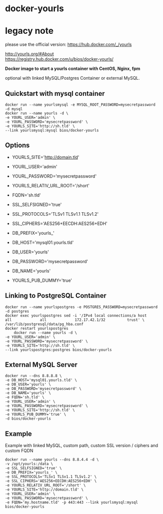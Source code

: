 docker-yourls
========


legacy note
========
please use the official version: https://hub.docker.com/_/yourls


http://yourls.org/#About  
https://registry.hub.docker.com/u/bios/docker-yourls/

**Docker image to start a yourls container with CentOS, Nginx, fpm**

optional with linked MySQL/Postgres Container or external MySQL.

Quickstart with mysql container
----------

    docker run --name yourlsmysql -e MYSQL_ROOT_PASSWORD=mysecretpassword -d mysql
    docker run --name yourls -d \
    -e YOURL_USER='admin' \
    -e YOURL_PASSWORD='mysecretpassword' \
    -e YOURLS_SITE='http://sh.tld' \
    --link yourlsmysql:mysql bios/docker-yourls


Options
-------
 - YOURLS_SITE='http://domain.tld'
 - YOURL_USER='admin'
 - YOURL_PASSWORD='mysecretpassword'

 - YOURLS_RELATIV_URL_ROOT='/short'
 - FQDN='sh.tld'
 - SSL_SELFSIGNED='true'
 - SSL_PROTOCOLS='TLSv1 TLSv1.1 TLSv1.2'
 - SSL_CIPHERS='AES256+EECDH:AES256+EDH'
 - DB_PREFIX='yourls_'
 - DB_HOST='mysql01.yourls.tld'
 - DB_USER='yourls'
 - DB_PASSWORD='mysecretpassword'
 - DB_NAME='yourls'
 - YOURLS_PUB_DUMMY='true'
 
Linking to PostgreSQL Container
-------------------------------  


    docker run --name yourlspostgres -e POSTGRES_PASSWORD=mysecretpassword -d postgres
    docker exec yourlspostgres sed -i '/IPv4 local connections/a host    all             all             172.17.42.1/32          trust' \
    /var/lib/postgresql/data/pg_hba.conf
    docker restart yourlspostgres
        docker run --name yourls -d \
    -e YOURL_USER='admin' \
    -e YOURL_PASSWORD='mysecretpassword' \
    -e YOURLS_SITE='http://sh.tld' \
    --link yourlspostgres:postgres bios/docker-yourls
    
External MySQL Server
---------------------

    docker run --dns 8.8.8.8 \
    -e DB_HOST='mysql01.yourls.tld' \
    -e DB_USER='yourls' \
    -e DB_PASSWORD='mysecretpassword' \
    -e DB_NAME='yourls' \
    -e FQDN='sh.tld' \
    -e YOURL_USER='admin' \
    -e YOURL_PASSWORD='mysecretpassword' \
    -e YOURLS_SITE='http://sh.tld' \
    -e YOURLS_PUB_DUMMY='true' \
    -d bios/docker-yourls

Example
-------
Example with linked MySQL, custom path, custom SSL version / ciphers and custom FQDN

    docker run --name yourls --dns 8.8.4.4 -d \
    -v /opt/yourls:/data \
    -e SSL_SELFSIGNED='true' \
    -e DB_PREFIX='yourls_' \
    -e SSL_PROTOCOLS='TLSv1 TLSv1.1 TLSv1.2' \
    -e SSL_CIPHERS='AES256+EECDH:AES256+EDH' \
    -e YOURLS_RELATIV_URL_ROOT='/short' \
    -e YOURLS_SITE='http://domain.tld' \
    -e YOURL_USER='admin' \
    -e YOURL_PASSWORD='mysecretpassword' \
    -e FQDN='my.hostname.tld' -p 443:443 --link yourlsmysql:mysql bios/docker-yourls
